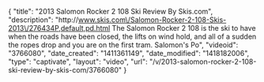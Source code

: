 {
    "title": "2013 Salomon Rocker 2 108 Ski Review By Skis.com",
    "description": "http:\/\/www.skis.com\/Salomon-Rocker-2-108-Skis-2013\/276434P,default,pd.html  The Salomon Rocker 2 108 is the ski to have when the roads have been closed, the lifts on wind hold, and all of a sudden the ropes drop and you are on the first tram. Salomon's Po",
    "videoid": "3766080",
    "date_created": "1411361149",
    "date_modified": "1418182006",
    "type": "captivate",
    "layout": "video",
    "url": "\/v\/2013-salomon-rocker-2-108-ski-review-by-skis-com\/3766080"
}